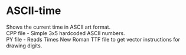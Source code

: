 # ASCII-time
Shows the current time in ASCII art format.  
CPP file - Simple 3x5 hardcoded ASCII numbers.  
PY file - Reads Times New Roman TTF file to get vector instructions for drawing digits.
